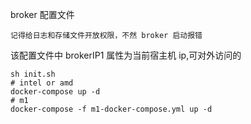 broker 配置文件

    记得给日志和存储文件开放权限，不然 broker 启动报错

该配置文件中  brokerIP1 属性为当前宿主机 ip,可对外访问的


    sh init.sh
    # intel or amd
    docker-compose up -d   
    # m1 
    docker-compose -f m1-docker-compose.yml up -d